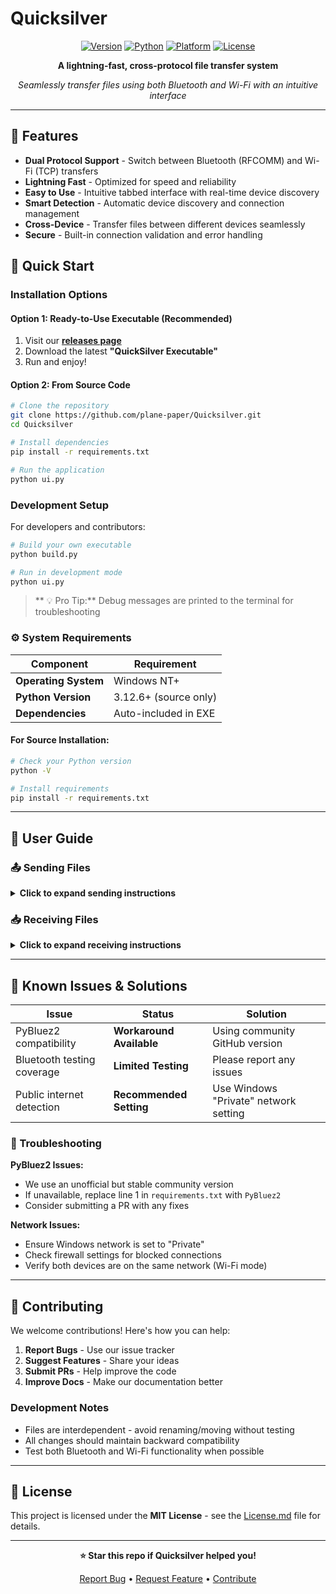# Quicksilver

<div align="center">

[![Version](https://img.shields.io/github/v/release/plane-paper/Quicksilver?style=for-the-badge&logo=github&color=blue)](https://github.com/plane-paper/Quicksilver/releases)
[![Python](https://img.shields.io/badge/python-3.12.6+-green?style=for-the-badge&logo=python&logoColor=white)](https://github.com/plane-paper/Quicksilver/blob/main/requirements.txt)
[![Platform](https://img.shields.io/badge/platform-windows-lightgrey?style=for-the-badge&logo=windows&logoColor=white)](https://en.wikipedia.org/wiki/Windows_NT)
[![License](https://img.shields.io/badge/license-MIT-blue?style=for-the-badge)](https://github.com/plane-paper/Quicksilver/blob/main/License.md)

**A lightning-fast, cross-protocol file transfer system**

*Seamlessly transfer files using both Bluetooth and Wi-Fi with an intuitive interface*

</div>

---

## 🌟 Features

- **Dual Protocol Support** - Switch between Bluetooth (RFCOMM) and Wi-Fi (TCP) transfers
- **Lightning Fast** - Optimized for speed and reliability
- **Easy to Use** - Intuitive tabbed interface with real-time device discovery
- **Smart Detection** - Automatic device discovery and connection management
- **Cross-Device** - Transfer files between different devices seamlessly
- **Secure** - Built-in connection validation and error handling

## 🚀 Quick Start

### Installation Options

#### Option 1: Ready-to-Use Executable (Recommended)
1. Visit our [**releases page**](https://github.com/plane-paper/Quicksilver/releases)
2. Download the latest **"QuickSilver Executable"**
3. Run and enjoy!

#### Option 2: From Source Code
```bash
# Clone the repository
git clone https://github.com/plane-paper/Quicksilver.git
cd Quicksilver

# Install dependencies
pip install -r requirements.txt

# Run the application
python ui.py
```

### Development Setup

For developers and contributors:

```bash
# Build your own executable
python build.py

# Run in development mode
python ui.py
```

> ** 💡 Pro Tip:** Debug messages are printed to the terminal for troubleshooting

### ⚙️ System Requirements

| Component | Requirement |
|-----------|-------------|
| **Operating System** | Windows NT+ |
| **Python Version** | 3.12.6+ (source only) |
| **Dependencies** | Auto-included in EXE |

#### For Source Installation:
```bash
# Check your Python version
python -V

# Install requirements
pip install -r requirements.txt
```

---

## 📖 User Guide

### 📤 Sending Files

<details>
<summary><strong>Click to expand sending instructions</strong></summary>

1. **Choose Your File**
   - Click **"Browse"** or enter the file path directly
   
2. **Select Transfer Method**
   - **Wi-Fi**: Uses TCP for fast local network transfers
   - **Bluetooth**: Uses RFCOMM for device-to-device transfers
   
3. **Find Your Target Device**
   - Click **"Refresh"** to update the device list
   - Select your target device from the list
   
4. **Send**
   - Click **"Send"** to initiate transfer
   - Monitor progress and check for completion

> **⚠️ Note:** Devices not responding for 10+ seconds may be unavailable

</details>

### 📥 Receiving Files

<details>
<summary><strong>Click to expand receiving instructions</strong></summary>

1. **Configure Receiver Settings**
   - **Wi-Fi Mode**: Broadcasts your device to the local network
   - **Bluetooth Mode**: Enables Bluetooth file services
   
2. **Monitor Connections**
   - Check the log for incoming connection attempts
   - View real-time status updates
   
3. **Accept Files**
   - A popup appears when files are incoming
   - Choose your save location
   - Click **"Cancel"** to reject unwanted transfers

> **🔒 Security:** You have full control over which files to accept

</details>

---

## 🐛 Known Issues & Solutions

| Issue | Status | Solution |
|-------|--------|----------|
| PyBluez2 compatibility | **Workaround Available** | Using community GitHub version |
| Bluetooth testing coverage | **Limited Testing** | Please report any issues |
| Public internet detection | **Recommended Setting** | Use Windows "Private" network setting |

### 🔧 Troubleshooting

**PyBluez2 Issues:**
- We use an unofficial but stable community version
- If unavailable, replace line 1 in `requirements.txt` with `PyBluez2`
- Consider submitting a PR with any fixes

**Network Issues:**
- Ensure Windows network is set to "Private"
- Check firewall settings for blocked connections
- Verify both devices are on the same network (Wi-Fi mode)

---

## 🤝 Contributing

We welcome contributions! Here's how you can help:

1. **Report Bugs** - Use our issue tracker
2. **Suggest Features** - Share your ideas
3. **Submit PRs** - Help improve the code
4. **Improve Docs** - Make our documentation better

### Development Notes
- Files are interdependent - avoid renaming/moving without testing
- All changes should maintain backward compatibility
- Test both Bluetooth and Wi-Fi functionality when possible

---

## 📄 License

This project is licensed under the **MIT License** - see the [License.md](https://github.com/plane-paper/Quicksilver/blob/main/License.md) file for details.

---

<div align="center">

**⭐ Star this repo if Quicksilver helped you!**

[Report Bug](https://github.com/plane-paper/Quicksilver/issues) • [Request Feature](https://github.com/plane-paper/Quicksilver/issues) • [Contribute](https://github.com/plane-paper/Quicksilver/pulls)

</div>